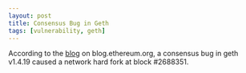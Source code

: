 ```yaml
---
layout: post
title: Consensus Bug in Geth
tags: [vulnerability, geth]
---
```


According to the [blog](https://blog.ethereum.org/2016/11/25/security-alert-11242016-consensus-bug-geth-v1-4-19-v1-5-2/) on blog.ethereum.org, a consensus bug in geth v1.4.19 caused a network hard fork at block #2688351.

